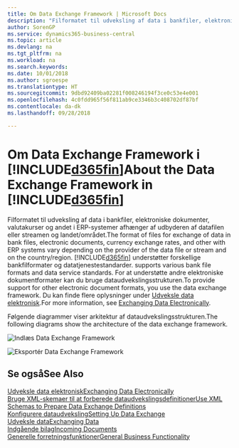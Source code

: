 ```yaml
---
title: Om Data Exchange Framework | Microsoft Docs
description: "Filformatet til udveksling af data i bankfiler, elektroniske dokumenter, valutakurser og andet i ERP-systemer afhænger af udbyderen af datafilen eller streamen og landet/området."
author: SorenGP
ms.service: dynamics365-business-central
ms.topic: article
ms.devlang: na
ms.tgt_pltfrm: na
ms.workload: na
ms.search.keywords: 
ms.date: 10/01/2018
ms.author: sgroespe
ms.translationtype: HT
ms.sourcegitcommit: 9dbd92409ba02281f008246194f3ce0c53e4e001
ms.openlocfilehash: 4c0fdd965f56f811ab9ce3346b3c408702df87bf
ms.contentlocale: da-dk
ms.lasthandoff: 09/28/2018

---
```

# <a name="about-the-data-exchange-framework-in-included365finincludesd365finmdmd"></a><span data-ttu-id="d9b9e-103">Om Data Exchange Framework i [!INCLUDE[d365fin](includes/d365fin_md.md)]</span><span class="sxs-lookup"><span data-stu-id="d9b9e-103">About the Data Exchange Framework in [!INCLUDE[d365fin](includes/d365fin_md.md)]</span></span>
<span data-ttu-id="d9b9e-104">Filformatet til udveksling af data i bankfiler, elektroniske dokumenter, valutakurser og andet i ERP-systemer afhænger af udbyderen af datafilen eller streamen og landet/området.</span><span class="sxs-lookup"><span data-stu-id="d9b9e-104">The format of files for exchange of data in bank files, electronic documents, currency exchange rates, and other with ERP systems vary depending on the provider of the data file or stream and on the country/region.</span></span> [!INCLUDE[d365fin](includes/d365fin_md.md)] <span data-ttu-id="d9b9e-105">understøtter forskellige bankfilformater og datatjenestestandarder.</span><span class="sxs-lookup"><span data-stu-id="d9b9e-105"> supports various bank file formats and data service standards.</span></span> <span data-ttu-id="d9b9e-106">For at understøtte andre elektroniske dokumentformater kan du bruge dataudvekslingsstrukturen.</span><span class="sxs-lookup"><span data-stu-id="d9b9e-106">To provide support for other electronic document formats, you use the data exchange framework.</span></span> <span data-ttu-id="d9b9e-107">Du kan finde flere oplysninger under [Udveksle data elektronisk](across-data-exchange.md).</span><span class="sxs-lookup"><span data-stu-id="d9b9e-107">For more information, see [Exchanging Data Electronically](across-data-exchange.md).</span></span>    

 <span data-ttu-id="d9b9e-108">Følgende diagrammer viser arkitektur af dataudvekslingsstrukturen.</span><span class="sxs-lookup"><span data-stu-id="d9b9e-108">The following diagrams show the architecture of the data exchange framework.</span></span>  

 ![Indlæs Data Exchange Framework](media/across-data-exchange/dataexchangeframework_import.png)  

 ![Eksportér Data Exchange Framework](media/across-data-exchange/dataexchangeframework_export.png)  

## <a name="see-also"></a><span data-ttu-id="d9b9e-111">Se også</span><span class="sxs-lookup"><span data-stu-id="d9b9e-111">See Also</span></span>  
[<span data-ttu-id="d9b9e-112">Udveksle data elektronisk</span><span class="sxs-lookup"><span data-stu-id="d9b9e-112">Exchanging Data Electronically</span></span>](across-data-exchange.md)  
[<span data-ttu-id="d9b9e-113">Bruge XML-skemaer til at forberede dataudvekslingsdefinitioner</span><span class="sxs-lookup"><span data-stu-id="d9b9e-113">Use XML Schemas to Prepare Data Exchange Definitions</span></span>](across-how-to-use-xml-schemas-to-prepare-data-exchange-definitions.md)  
[<span data-ttu-id="d9b9e-114">Konfigurere dataudveksling</span><span class="sxs-lookup"><span data-stu-id="d9b9e-114">Setting Up Data Exchange</span></span>](across-set-up-data-exchange.md)  
[<span data-ttu-id="d9b9e-115">Udveksle data</span><span class="sxs-lookup"><span data-stu-id="d9b9e-115">Exchanging Data</span></span>](across-exchange-data.md)  
[<span data-ttu-id="d9b9e-116">Indgående bilag</span><span class="sxs-lookup"><span data-stu-id="d9b9e-116">Incoming Documents</span></span>](across-income-documents.md)  
[<span data-ttu-id="d9b9e-117">Generelle forretningsfunktioner</span><span class="sxs-lookup"><span data-stu-id="d9b9e-117">General Business Functionality</span></span>](ui-across-business-areas.md)  

